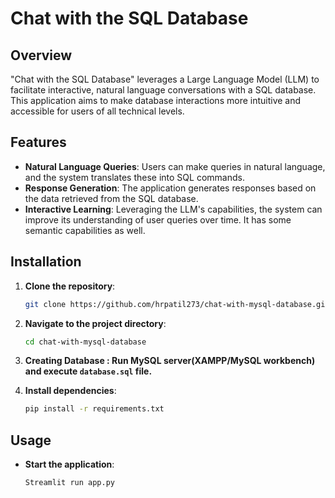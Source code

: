 # Chat with the SQL Database

## Overview
"Chat with the SQL Database" leverages a Large Language Model (LLM) to facilitate interactive, natural language conversations with a SQL database. 
This application aims to make database interactions more intuitive and accessible for users of all technical levels.

## Features
- **Natural Language Queries**: Users can make queries in natural language, and the system translates these into SQL commands.
- **Response Generation**: The application generates responses based on the data retrieved from the SQL database.
- **Interactive Learning**: Leveraging the LLM's capabilities, the system can improve its understanding of user queries over time. It has some semantic capabilities as well.

## Installation
1. **Clone the repository**:
   ```sh
   git clone https://github.com/hrpatil273/chat-with-mysql-database.git
   ```

2. **Navigate to the project directory**:
   ```sh
   cd chat-with-mysql-database
   ```
3. **Creating Database : Run MySQL server(XAMPP/MySQL workbench) and execute `database.sql` file.**

4. **Install dependencies**:
   ```sh
   pip install -r requirements.txt
   ```

## Usage
- **Start the application**:
  ```sh
  Streamlit run app.py
  ```
